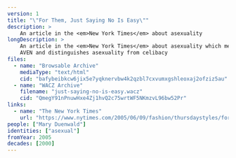 ```yaml
---
version: 1
title: "\"For Them, Just Saying No Is Easy\""
description: >
    An article in the <em>New York Times</em> about asexuality
longDescription: >
    An article in the <em>New York Times</em> about asexuality which mentions
    AVEN and distinguishes asexuality from celibacy
files:
  - name: "Browsable Archive"
    mediaType: "text/html"
    cid: "bafybeibkcw6jix5e7yqknervbw4k2qzbl7cxvumxgshleoxaj2ofziz5au"
  - name: "WACZ Archive"
    filename: "just-saying-no-is-easy.wacz"
    cid: "QmegY91nPnuwHxe4Zj1hvQ2c75wrtWF5NKmzvL96bw52Pr"
links:
  - name: "The New York Times"
    url: "https://www.nytimes.com/2005/06/09/fashion/thursdaystyles/for-them-just-saying-no-is-easy.html"
people: ["Mary Duenwald"]
identities: ["asexual"]
fromYear: 2005
decades: [2000]
---
```

